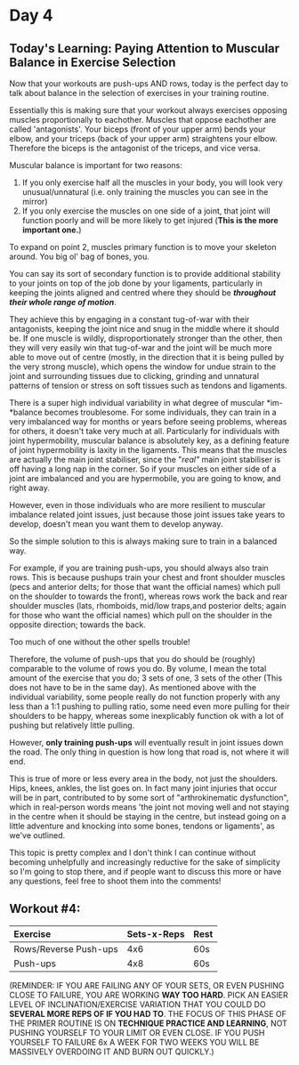 # Day 4

## Today's Learning: Paying Attention to Muscular Balance in Exercise Selection

Now that your workouts are push-ups AND rows, today is the perfect day to talk about balance in the selection of exercises in your training routine.

Essentially this is making sure that your workout always exercises opposing muscles proportionally to eachother. Muscles that oppose eachother are called 'antagonists'. Your biceps (front of your upper arm) bends your elbow, and your triceps (back of your upper arm) straightens your elbow. Therefore the biceps is the antagonist of the triceps, and vice versa.

Muscular balance is important for two reasons:

1. If you only exercise half all the muscles in your body, you will look very unusual/unnatural (i.e. only training the muscles you can see in the mirror)
2. If you only exercise the muscles on one side of a joint, that joint will function poorly and will be more likely to get injured (**This is the more important one.**)

To expand on point 2, muscles primary function is to move your skeleton around. You big ol' bag of bones, you.

You can say its sort of secondary function is to provide additional stability to your joints on top of the job done by your ligaments, particularly in keeping the joints aligned and centred where they should be ***throughout their whole range of motion***.

They achieve this by engaging in a constant tug-of-war with their antagonists, keeping the joint nice and snug in the middle where it should be. If one muscle is wildly, disproportionately stronger than the other, then they will very easily win that tug-of-war and the joint will be much more able to move out of centre (mostly, in the direction that it is being pulled by the very strong muscle), which opens the window for undue strain to the joint and surrounding tissues due to clicking, grinding and unnatural patterns of tension or stress on soft tissues such as tendons and ligaments.

There is a super high individual variability in what degree of muscular \*im-\*balance becomes troublesome. For some individuals, they can train in a very imbalanced way for months or years before seeing problems, whereas for others, it doesn't take very much at all. Particularly for individuals with joint hypermobility, muscular balance is absolutely key, as a defining feature of joint hypermobility is laxity in the ligaments. This means that the muscles are actually the main joint stabiliser, since the "*real"* main joint stabiliser is off having a long nap in the corner. So if your muscles on either side of a joint are imbalanced and you are hypermobile, you are going to know, and right away.

However, even in those individuals who are more resilient to muscular imbalance related joint issues, just because those joint issues take years to develop, doesn't mean you want them to develop anyway.

So the simple solution to this is always making sure to train in a balanced way.

For example, if you are training push-ups, you should always also train rows. This is because pushups train your chest and front shoulder muscles (pecs and anterior delts; for those that want the official names) which pull on the shoulder to towards the front), whereas rows work the back and rear shoulder muscles (lats, rhomboids, mid/low traps,and posterior delts; again for those who want the official names) which pull on the shoulder in the opposite direction; towards the back.

Too much of one without the other spells trouble!

Therefore, the volume of push-ups that you do should be (roughly) comparable to the volume of rows you do. By volume, I mean the total amount of the exercise that you do; 3 sets of one, 3 sets of the other (This does not have to be in the same day). As mentioned above with the individual variability, some people really do not function properly with any less than a 1:1 pushing to pulling ratio, some need even more pulling for their shoulders to be happy, whereas some inexplicably function ok with a lot of pushing but relatively little pulling.

However, **only training push-ups** will eventually result in joint issues down the road. The only thing in question is how long that road is, not where it will end.

This is true of more or less every area in the body, not just the shoulders. Hips, knees, ankles, the list goes on. In fact many joint injuries that occur will be in part, contributed to by some sort of "arthrokinematic dysfunction", which in real-person words means 'the joint not moving well and not staying in the centre when it should be staying in the centre, but instead going on a little adventure and knocking into some bones, tendons or ligaments', as we've outlined.

This topic is pretty complex and I don't think I can continue without becoming unhelpfully and increasingly reductive for the sake of simplicity so I'm going to stop there, and if people want to discuss this more or have any questions, feel free to shoot them into the comments!

## Workout #4:

|Exercise|Sets-x-Reps|Rest|
|:-|:-|:-|
|Rows/Reverse Push-ups|4x6|60s|
|Push-ups|4x8|60s|

(REMINDER: IF YOU ARE FAILING ANY OF YOUR SETS, OR EVEN PUSHING CLOSE TO FAILURE, YOU ARE WORKING **WAY TOO HARD**. PICK AN EASIER LEVEL OF INCLINATION/EXERCISE VARIATION THAT YOU COULD DO **SEVERAL MORE REPS OF IF YOU HAD TO**. THE FOCUS OF THIS PHASE OF THE PRIMER ROUTINE IS ON **TECHNIQUE PRACTICE AND LEARNING**, NOT PUSHING YOURSELF TO YOUR LIMIT OR EVEN CLOSE. IF YOU PUSH YOURSELF TO FAILURE 6x A WEEK FOR TWO WEEKS YOU WILL BE MASSIVELY OVERDOING IT AND BURN OUT QUICKLY.)